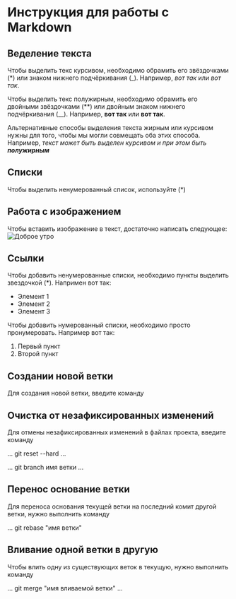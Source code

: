 # Инструкция для работы с Markdown

## Веделение текста

Чтобы выделить текс курсивом, необходимо обрамить его звёздочками (*) или знаком нижнего подчёркивания (_). Например, *вот так* или _вот так_.

Чтобы выделить текс полужирным, необходимо обрамить его двойными звёздочками (**) или двойным знаком нижнего подчёркивания (__). Например, **вот так** или __вот так__.

Альтернативные способы выделения текста жирным или курсивом нужны для того, чтобы мы могли совмещать оба этих способа. Например, _текст может быть выделен курсивом и при этом быть **полужирным**_

## Списки

Чтобы выделить ненумерованный список, используйте (*)

## Работа с изображением

Чтобы вставить изображение в текст, достаточно написать следующее:
![Доброе утро](morning.jpg)

## Ссылки

Чтобы добавить ненумерованные списки, необходимо пункты выделить звездочкой (*). Напримен вот так:
* Элемент 1
* Элемент 2
* Элемент 3

Чтобы добавить нумерованный списки, необходимо просто пронумеровать. Например вот так:
1. Первый пункт
2. Второй пункт

## Создании новой ветки

Для создания новой ветки, введите команду

## Очистка от незафиксированных изменений

Для отмены незафиксированных изменений в файлах проекта, введите команду

...
git reset --hard
...

...
git branch имя ветки
...
## Перенос основание ветки

Для переноса основания текущей ветки на последний комит другой ветки, нужно выполнить команду

...
git rebase "имя ветки"

## Вливание одной ветки в другую

Чтобы влить одну из существующих веток в текущую, нужно выполнить команду

...
git merge "имя вливаемой ветки"
...

